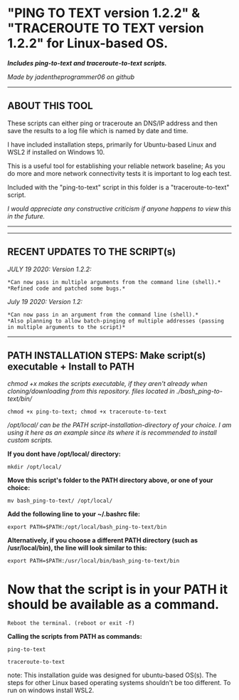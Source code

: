# "PING TO TEXT version 1.2.2" & "TRACEROUTE TO TEXT version 1.2.2" for Linux-based OS.
***Includes ping-to-text and traceroute-to-text scripts.***

*Made by jadentheprogrammer06 on github*
 
---------------------------------------------------
ABOUT THIS TOOL
---------------------------------------------------
These scripts can either ping or traceroute an
DNS/IP address and then save the results to
a log file which is named by date and time.

I have included installation steps, primarily for Ubuntu-based Linux and WSL2 if installed on Windows 10.

This is a useful tool for establishing your reliable network baseline; As you do more and more network connectivity tests it is important to log each test.

Included with the "ping-to-text" script in this folder is a "traceroute-to-text" script.

*I would appreciate any constructive criticism if anyone happens to view this in the future.*

---------------------------------------------------
----------------------------------------------------
RECENT UPDATES TO THE SCRIPT(s)
----------------------------------------------------
*JULY 19 2020: Version 1.2.2:* 

	*Can now pass in multiple arguments from the command line (shell).*
	*Refined code and patched some bugs.*

*July 19 2020: Version 1.2:*

	*Can now pass in an argument from the command line (shell).*
	*Also planning to allow batch-pinging of multiple addresses (passing in multiple arguments to the script)*

----------------------------------------------------
PATH INSTALLATION STEPS:  Make script(s) executable + Install to PATH
----------------------------------------------------
*chmod +x makes the scripts executable, if they aren't already when cloning/downloading from this repository.*
*files located in ./bash_ping-to-text/bin/*

	chmod +x ping-to-text; chmod +x traceroute-to-text

*/opt/local/ can be the PATH script-installation-directory of your choice. I am using it here as an example since its where it is recommended to install custom scripts.*


**If you dont have /opt/local/ directory:**

	mkdir /opt/local/


**Move this script's folder to the PATH directory above, or one of your choice:**

	mv bash_ping-to-text/ /opt/local/


**Add the following line to your ~/.bashrc file:**

	export PATH=$PATH:/opt/local/bash_ping-to-text/bin

**Alternatively, if you choose a different PATH directory (such as /usr/local/bin), the line will look similar to this:**

	export PATH=$PATH:/usr/local/bin/bash_ping-to-text/bin

# Now that the script is in your PATH it should be available as a command.
	Reboot the terminal. (reboot or exit -f)

**Calling the scripts from PATH as commands:**

	ping-to-text

	traceroute-to-text

note: This installation guide was designed for ubuntu-based OS(s). The steps for other Linux based operating systems shouldn't be too different. To run on windows install WSL2.

